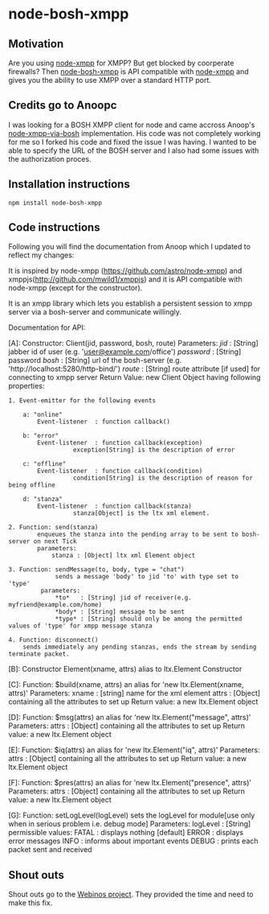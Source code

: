 # node-bosh-xmpp #

## Motivation ##

Are you using [node-xmpp](https://github.com/astro/node-xmpp) for XMPP? But get blocked by coorperate firewalls? Then
[node-bosh-xmpp](https://github.com/eelcocramer/node-xmpp-via-bosh) is API compatible with [node-xmpp](https://github.com/astro/node-xmpp)
and gives you the ability to use XMPP over a standard HTTP port.

## Credits go to Anoopc ##

I was looking for a BOSH XMPP client for node and came accross Anoop's [node-xmpp-via-bosh](https://github.com/anoopc/node-xmpp-via-bosh) implementation.
His code was not completely working for me so I forked his code and fixed the issue I was having. I wanted to be able to specify
the URL of the BOSH server and I also had some issues with the authorization proces.

## Installation instructions ##

	npm install node-bosh-xmpp

## Code instructions ##

Following you will find the documentation from Anoop which I updated to reflect my changes:

It is inspired by node-xmpp (https://github.com/astro/node-xmpp) and xmppjs(http://github.com/mwild1/xmppjs) and
it is API compatible with node-xmpp (except for the constructor).

It is an xmpp library which lets you establish a persistent session to xmpp server 
via a bosh-server and communicate willingly.

Documentation for API:

[A]: Constructor: Client(jid, password, bosh, route)
		  Parameters:
			  *jid* 		: [String] jabber id of user (e.g. 'user@example.com/office')
			  *password*	: [String] password
			  *bosh*		: [String] url of the bosh-server (e.g. 'http://localhost:5280/http-bind/')
			  *route*		: [String] route attribute [if used] for connecting to xmpp server
		  Return Value:	
	                  new Client Object having following properties:

	1. Event-emitter for the following events
	
		a: "online"
			Event-listener	: function callback()
	
		b: "error"
			Event-listener	: function callback(exception)
					  exception[String] is the description of error

		c: "offline"
			Event-listener	: function callback(condition)
					  condition[String] is the description of reason for being offline

		d: "stanza"
			Event-listener	: function callback(stanza)
					  stanza[Object] is the ltx xml element. 

	2. Function: send(stanza)
			enqueues the stanza into the pending array to be sent to bosh-server on next Tick
			parameters:
				stanza : [Object] ltx xml Element object

	3. Function: sendMessage(to, body, type = "chat")
	             sends a message 'body' to jid 'to' with type set to 'type'
		     parameters:
			     *to*	: [String] jid of receiver(e.g. myfriend@example.com/home)
			     *body* : [String] message to be sent
			     *type* : [String] should only be among the permitted values of 'type' for xmpp message stanza

	4. Function: disconnect()
		sends immediately any pending stanzas, ends the stream by sending terminate packet.

[B]: Constructor Element(xname, attrs)
		alias to ltx.Element Constructor

[C]: Function: $build(xname, attrs)
		an alias for 'new ltx.Element(xname, attrs)'
		Parameters:
			xname : [string] name for the xml element
			attrs : [Object] containing all the attributes to set up
		Return value:
			a new ltx.Element object

[D]: Function: $msg(attrs)
		an alias for 'new ltx.Element("message", attrs)'
		Parameters:
			attrs : [Object] containing all the attributes to set up
		Return value:
			a new ltx.Element object

[E]: Function: $iq(attrs)
		an alias for 'new ltx.Element("iq", attrs)'
		Parameters:
			attrs : [Object] containing all the attributes to set up
		Return value:
			a new ltx.Element object
 
[F]: Function: $pres(attrs)
		an alias for 'new ltx.Element("presence", attrs)'
		Parameters:
			attrs : [Object] containing all the attributes to set up
		Return value:
			a new ltx.Element object

[G]: Function: setLogLevel(logLevel)
		sets the logLevel for module[use only when in serious problem i.e. debug mode]
		Parameters:
			logLevel : [String] permissible values:
			           FATAL	:	displays nothing [default]
				   ERROR	:	displays error messages
				   INFO		:	informs about important events
				   DEBUG	:	prints each packet sent and received

## Shout outs ##

Shout outs go to the [Webinos project](http://www.webinos.org). They provided the time and need to make this fix.
